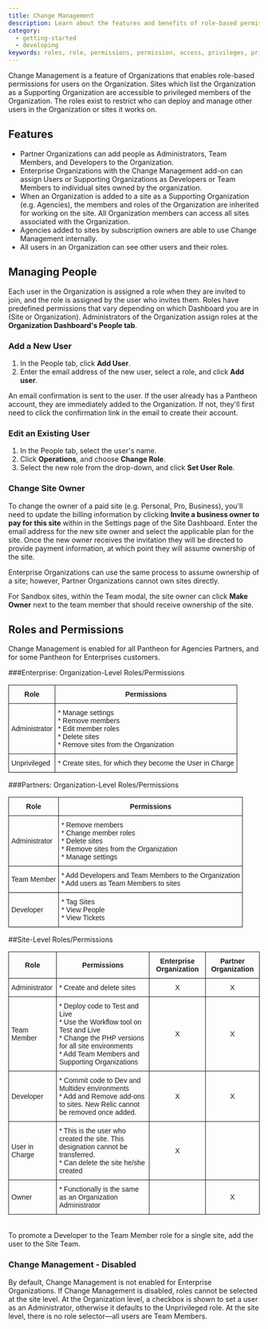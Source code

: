 ```yaml
---
title: Change Management
description: Learn about the features and benefits of role-based permissions for Pantheon sites.
category:
  - getting-started
  - developing
keywords: roles, role, permissions, permission, access, privileges, privilege, team members, developer role, developer, organization management, manage organization, change management, team management, manage team, manage team access  
---
```

Change Management is a feature of Organizations that enables role-based permissions for users on the Organization. Sites which list the Organization as a Supporting Organization are accessible to privileged members of the Organization. The roles exist to restrict who can deploy and manage other users in the Organization or sites it works on.

## Features
* Partner Organizations can add people as Administrators, Team Members, and Developers to the Organization.
* Enterprise Organizations with the Change Management add-on can assign Users or Supporting Organizations as Developers or Team Members to individual sites owned by the organization.
* When an Organization is added to a site as a Supporting Organization (e.g. Agencies), the members and roles of the Organization are inherited for working on the site. All Organization members can access all sites associated with the Organization.
* Agencies added to sites by subscription owners are able to use Change Management internally.
* All users in an Organization can see other users and their roles.

## Managing People
Each user in the Organization is assigned a role when they are invited to join, and the role is assigned by the user who invites them. Roles have predefined permissions that vary depending on which Dashboard you are in (Site or Organization). Administrators of the Organization assign roles at the **Organization Dashboard's People tab**.


### Add a New User

1. In the People tab, click **Add User**.
2. Enter the email address of the new user, select a role, and click **Add user**.

An email confirmation is sent to the user. If the user already has a Pantheon account, they are immediately added to the Organization. If not, they'll first need to click the confirmation link in the email to create their account.


### Edit an Existing User

1. In the People tab, select the user's name.
2. Click **Operations**, and choose **Change Role**.
2. Select the new role from the drop-down, and click **Set User Role**.

### Change Site Owner

To change the owner of a paid site (e.g. Personal, Pro, Business), you'll need to update the billing information by clicking **Invite a business owner to pay for this site** within in the Settings page of the Site Dashboard. Enter the email address for the new site owner and select the applicable plan for the site. Once the new owner receives the invitation they will be directed to provide payment information, at which point they will assume ownership of the site.

Enterprise Organizations can use the same process to assume ownership of a site; however, Partner Organizations  cannot own sites directly.

For Sandbox sites, within the Team modal, the site owner can click **Make Owner** next to the team member that should receive ownership of the site.


## Roles and Permissions

Change Management is enabled for all Pantheon for Agencies Partners, and for some Pantheon for Enterprises customers.

###Enterprise:  Organization-Level Roles/Permissions

<style type="text/css">
.tg  {border-collapse:collapse;border-spacing:0;}
.tg td{font-family:Arial, sans-serif;font-size:14px;padding:10px 5px;border-style:solid;border-width:1px;overflow:hidden;word-break:normal;}
.tg th{font-family:Arial, sans-serif;font-size:14px;font-weight:normal;padding:10px 5px;border-style:solid;border-width:1px;overflow:hidden;word-break:normal;}
.tg .tg-e3zv{font-weight:bold}
</style>
<table class="tg">
    <tr>
        <th><strong>Role</strong></th>
        <th><strong>Permissions</strong></th>
    </tr>
    <tr>
        <td>Administrator</td>
        <td>* Manage settings<br>
        * Remove members    <br>
        * Edit member roles <br>
        * Delete sites  <br>
        * Remove sites from the Organization</td>
    </tr>
    <tr>
        <td class="border-bottom">Unprivileged</td>
        <td class="border-bottom">* Create sites, for which they become the User in Charge<br/></td>
    </tr>

</table>


###Partners: Organization-Level Roles/Permissions

<style>
    .data-table {
        border-collapse: collapse;
    }
    .border-bottom {
        border-bottom: 1px solid #000;
    }
</style>

<table class="tg">
    <tr>
        <th><strong>Role</strong></th>
        <th><strong>Permissions</strong></th>
    </tr>
    <tr>
        <td>Administrator</td>
        <td>* Remove members<br>
        * Change member roles<br>
        * Delete sites<br>
        * Remove sites from the Organization<br>
        * Manage settings</td>
    </tr>
    <tr>
        <td class="border-bottom">Team Member</td>
        <td class="border-bottom">* Add Developers and Team Members to the Organization<br>
        * Add users as Team Members to sites</td>
    </tr>
    <tr>
        <td class="border-bottom">Developer</td>
        <td class="border-bottom">* Tag Sites<br>
        * View People<br>* View Tickets </td>
    </tr>
</table>

##Site-Level Roles/Permissions

<style type="text/css">
.tg  {border-collapse:collapse;border-spacing:0;}
.tg td{font-family:Arial, sans-serif;font-size:14px;padding:10px 5px;border-style:solid;border-width:1px;overflow:hidden;word-break:normal;}
.tg th{font-family:Arial, sans-serif;font-size:14px;font-weight:normal;padding:10px 5px;border-style:solid;border-width:1px;overflow:hidden;word-break:normal;}
.tg .tg-e3zv{font-weight:bold}
</style>
<table class="tg">
    <tr>
        <th><strong>Role</strong></th>
        <th><strong>Permissions</strong></th>
        <th><strong>Enterprise Organization</strong></th>
        <th><strong>Partner Organization</strong></th>
    </tr>
    <tr>
        <td>Administrator</td>
        <td>* Create and delete sites</td>
        <td><center>X</center></td>
        <td><center>X</center></td>
    </tr>
    <tr>
        <td>Team Member</td>
        <td>* Deploy code to Test and Live<br/>* Use the Workflow tool on Test and Live<br/>* Change the PHP versions for all site environments<br/>* Add Team Members and Supporting Organizations</td>
        <td><center>X</center></td>
        <td><center>X</center></td>
    </tr>
    <tr>
        <td>Developer</td>
        <td>* Commit code to Dev and Multidev environments<br/>* Add and Remove add-ons to sites. New Relic cannot be removed once added.</td>
        <td><center>X</center></td>
        <td><center>X</center></td>
    </tr>
    <tr>
        <td>User in Charge</td>
        <td>* This is the user who created the site. This designation cannot be transferred.<br/>* Can delete the site he/she created</td>
        <td><center>X</center></td>
        <td></td>
    </tr>
    <tr>
        <td>Owner</td>
        <td>* Functionally is the same as an Organization Administrator</td>
        <td></td>
        <td><center>X</center></td>
    </tr>
</table>

<br>
To promote a Developer to the Team Member role for a single site, add the user to the Site Team.

### Change Management - Disabled

By default, Change Management is not enabled for Enterprise Organizations. If Change Management is disabled, roles cannot be selected at the site level. At the Organization level, a checkbox is shown to set a user as an Administrator, otherwise it defaults to the Unprivileged role. At the site level, there is no role selector&mdash;all users are Team Members.
